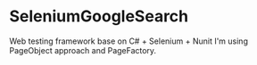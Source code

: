# SeleniumGoogleSearch
Web testing framework base on C# + Selenium + Nunit
I'm using PageObject approach and PageFactory. 
